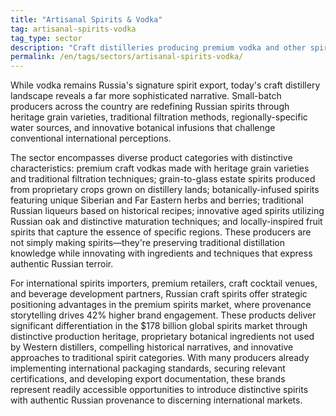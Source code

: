 ```yaml
---
title: "Artisanal Spirits & Vodka"
tag: artisanal-spirits-vodka
tag_type: sector
description: "Craft distilleries producing premium vodka and other spirits with distinctive character and authentic production methods."
permalink: /en/tags/sectors/artisanal-spirits-vodka/
---
```


While vodka remains Russia's signature spirit export, today's craft distillery landscape reveals a far more sophisticated narrative. Small-batch producers across the country are redefining Russian spirits through heritage grain varieties, traditional filtration methods, regionally-specific water sources, and innovative botanical infusions that challenge conventional international perceptions.

The sector encompasses diverse product categories with distinctive characteristics: premium craft vodkas made with heritage grain varieties and traditional filtration techniques; grain-to-glass estate spirits produced from proprietary crops grown on distillery lands; botanically-infused spirits featuring unique Siberian and Far Eastern herbs and berries; traditional Russian liqueurs based on historical recipes; innovative aged spirits utilizing Russian oak and distinctive maturation techniques; and locally-inspired fruit spirits that capture the essence of specific regions. These producers are not simply making spirits—they're preserving traditional distillation knowledge while innovating with ingredients and techniques that express authentic Russian terroir.

For international spirits importers, premium retailers, craft cocktail venues, and beverage development partners, Russian craft spirits offer strategic positioning advantages in the premium spirits market, where provenance storytelling drives 42% higher brand engagement. These products deliver significant differentiation in the $178 billion global spirits market through distinctive production heritage, proprietary botanical ingredients not used by Western distillers, compelling historical narratives, and innovative approaches to traditional spirit categories. With many producers already implementing international packaging standards, securing relevant certifications, and developing export documentation, these brands represent readily accessible opportunities to introduce distinctive spirits with authentic Russian provenance to discerning international markets.